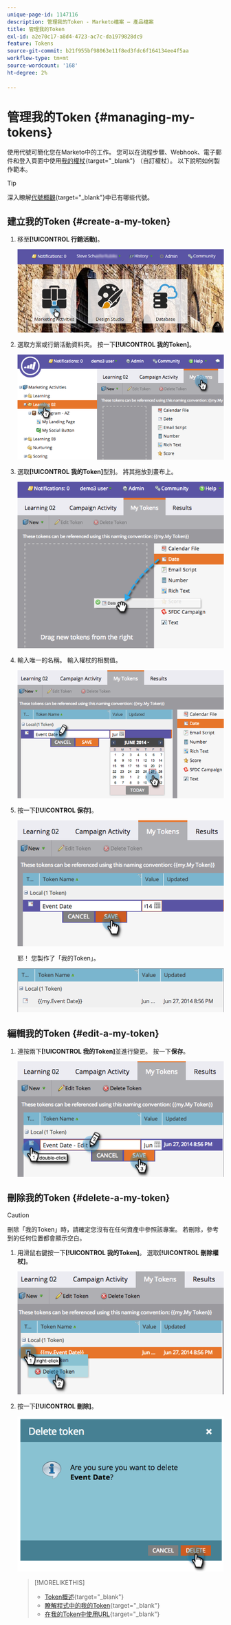 ```yaml
---
unique-page-id: 1147116
description: 管理我的Token - Marketo檔案 — 產品檔案
title: 管理我的Token
exl-id: a2e70c17-a8d4-4723-ac7c-da1979828dc9
feature: Tokens
source-git-commit: b21f955bf98063e11f8ed3fdc6f164134ee4f5aa
workflow-type: tm+mt
source-wordcount: '168'
ht-degree: 2%

---
```


# 管理我的Token {#managing-my-tokens}

使用代號可簡化您在Marketo中的工作。 您可以在流程步驟、Webhook、電子郵件和登入頁面中使用[我的權杖](/help/marketo/product-docs/core-marketo-concepts/programs/tokens/understanding-my-tokens-in-a-program.md){target="_blank"} （自訂權杖）。 以下說明如何製作範本。

>[!TIP]
>
>深入瞭解[代號概觀](/help/marketo/product-docs/demand-generation/landing-pages/personalizing-landing-pages/tokens-overview.md){target="_blank"}中已有哪些代號。

## 建立我的Token {#create-a-my-token}

1. 移至&#x200B;**[!UICONTROL 行銷活動]**。

   ![](assets/login-marketing-activities.png)

1. 選取方案或行銷活動資料夾。 按一下&#x200B;**[!UICONTROL 我的Token]**。

   ![](assets/image2014-9-18-12-3a4-3a27.png)

1. 選取&#x200B;**[!UICONTROL 我的Token]**&#x200B;型別。 將其拖放到畫布上。

   ![](assets/image2014-9-18-12-3a4-3a39.png)

1. 輸入唯一的名稱。 輸入權杖的相關值。

   ![](assets/image2014-9-18-12-3a4-3a53.png)

1. 按一下&#x200B;**[!UICONTROL 保存]**。

   ![](assets/image2014-9-18-12-3a5-3a5.png)

   耶！ 您製作了「我的Token」。

   ![](assets/image2014-9-18-12-3a5-3a15.png)

## 編輯我的Token {#edit-a-my-token}

1. 連按兩下&#x200B;**[!UICONTROL 我的Token]**&#x200B;並進行變更。 按一下&#x200B;**保存**。

   ![](assets/image2014-9-18-12-3a5-3a45.png)

## 刪除我的Token {#delete-a-my-token}

>[!CAUTION]
>
>刪除「我的Token」時，請確定您沒有在任何資產中參照該專案。 若刪除，參考到的任何位置都會顯示空白。

1. 用滑鼠右鍵按一下&#x200B;**[!UICONTROL 我的Token]**。 選取&#x200B;**[!UICONTROL 刪除權杖]**。

   ![](assets/image2014-9-18-12-3a7-3a24.png)

1. 按一下&#x200B;**[!UICONTROL 刪除]**。

   ![](assets/image2014-9-18-12-3a7-3a31.png)

   >[!MORELIKETHIS]
   >
   >* [Token概述](/help/marketo/product-docs/demand-generation/landing-pages/personalizing-landing-pages/tokens-overview.md){target="_blank"}
   >* [瞭解程式中的我的Token](/help/marketo/product-docs/core-marketo-concepts/programs/tokens/understanding-my-tokens-in-a-program.md){target="_blank"}
   >* [在我的Token中使用URL](/help/marketo/product-docs/email-marketing/general/using-tokens/using-urls-in-my-tokens.md){target="_blank"}
